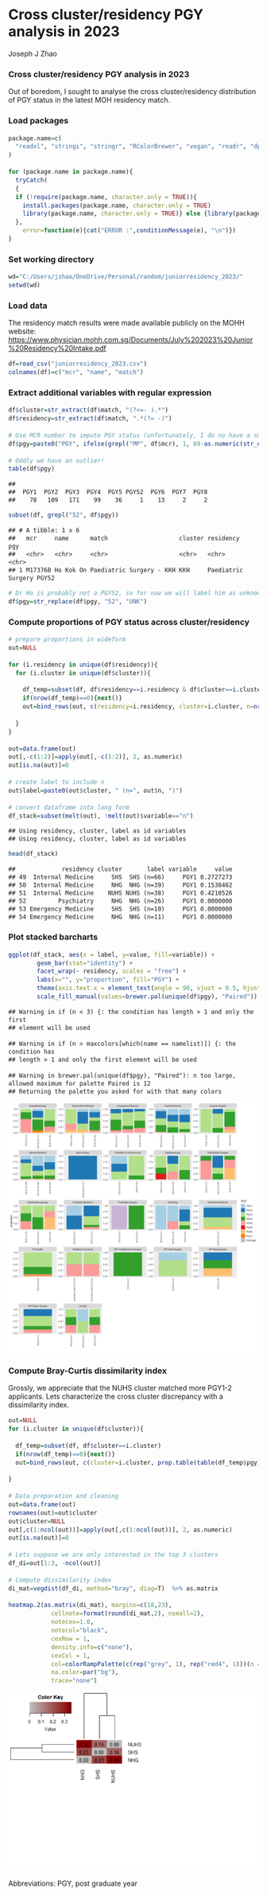 Cross cluster/residency PGY analysis in 2023
================
Joseph J Zhao

### Cross cluster/residency PGY analysis in 2023

Out of boredom, I sought to analyse the cross cluster/residency
distribution of PGY status in the latest MOH residency match.

### Load packages

``` r
package.name=c(
  "readxl", "stringi", "stringr", "RColorBrewer", "vegan", "readr", "dplyr", "reshape", "ggplot2", "gplots"
)

for (package.name in package.name){
  tryCatch(
  {
  if (!require(package.name, character.only = TRUE)){ 
    install.packages(package.name, character.only = TRUE) 
    library(package.name, character.only = TRUE)} else {library(package.name, character.only = TRUE)}
  }, 
    error=function(e){cat("ERROR :",conditionMessage(e), "\n")})
}
```

### Set working directory

``` r
wd="C:/Users/jzhao/OneDrive/Personal/random/juniorresidency_2023/"
setwd(wd)
```

### Load data

The residency match results were made available publicly on the MOHH
website:
<https://www.physician.mohh.com.sg/Documents/July%202023%20Junior%20Residency%20Intake.pdf>

``` r
df=read_csv("juniorresidency_2023.csv")
colnames(df)=c("mcr", "name", "match")
```

### Extract additional variables with regular expression

``` r
df$cluster=str_extract(df$match, "(?<=- ).*")
df$residency=str_extract(df$match, ".*(?= -)")

# Use MCR number to impute PGY status (unfortunately, I do no have a smarter way)
df$pgy=paste0("PGY", ifelse(grepl("MP", df$mcr), 1, 69-as.numeric(str_extract(df$mcr, "[:digit:]{2}"))))

# Oddly we have an outlier!
table(df$pgy)
```

    ## 
    ##  PGY1  PGY2  PGY3  PGY4  PGY5 PGY52  PGY6  PGY7  PGY8 
    ##    78   109   171    99    36     1    13     2     2

``` r
subset(df, grepl("52", df$pgy))
```

    ## # A tibble: 1 x 6
    ##   mcr     name      match                    cluster residency          pgy  
    ##   <chr>   <chr>     <chr>                    <chr>   <chr>              <chr>
    ## 1 M17376B Ho Kok On Paediatric Surgery - KKH KKH     Paediatric Surgery PGY52

``` r
# Dr Ho is probably not a PGY52, so for now we will label him as unknown - "UNK"
df$pgy=str_replace(df$pgy, "52", "UNK")
```

### Compute proportions of PGY status across cluster/residency

``` r
# prepare proportions in wideform 
out=NULL

for (i.residency in unique(df$residency)){
  for (i.cluster in unique(df$cluster)){
    
    df_temp=subset(df, df$residency==i.residency & df$cluster==i.cluster)
    if(nrow(df_temp)==0){next()}
    out=bind_rows(out, c(residency=i.residency, cluster=i.cluster, n=nrow(df_temp), prop.table(table(df_temp$pgy))))
    
  }
}

out=data.frame(out)
out[,-c(1:2)]=apply(out[,-c(1:2)], 2, as.numeric)
out[is.na(out)]=0

# create label to include n
out$label=paste0(out$cluster, " (n=", out$n, ")")

# convert dataframe into long form
df_stack=subset(melt(out), !melt(out)$variable=="n")
```

    ## Using residency, cluster, label as id variables
    ## Using residency, cluster, label as id variables

``` r
head(df_stack)
```

    ##             residency cluster       label variable     value
    ## 49  Internal Medicine     SHS  SHS (n=66)     PGY1 0.2727273
    ## 50  Internal Medicine     NHG  NHG (n=39)     PGY1 0.1538462
    ## 51  Internal Medicine    NUHS NUHS (n=38)     PGY1 0.4210526
    ## 52         Psychiatry     NHG  NHG (n=26)     PGY1 0.0000000
    ## 53 Emergency Medicine     SHS  SHS (n=10)     PGY1 0.0000000
    ## 54 Emergency Medicine     NHG  NHG (n=11)     PGY1 0.0000000

### Plot stacked barcharts

``` r
ggplot(df_stack, aes(x = label, y=value, fill=variable)) + 
        geom_bar(stat="identity") +
        facet_wrap(~ residency, scales = "free") +
        labs(x="", y="proportion", fill="PGY") +
        theme(axis.text.x = element_text(angle = 90, vjust = 0.5, hjust=1))+
        scale_fill_manual(values=brewer.pal(unique(df$pgy), "Paired"))
```

    ## Warning in if (n < 3) {: the condition has length > 1 and only the first
    ## element will be used

    ## Warning in if (n > maxcolors[which(name == namelist)]) {: the condition has
    ## length > 1 and only the first element will be used

    ## Warning in brewer.pal(unique(df$pgy), "Paired"): n too large, allowed maximum for palette Paired is 12
    ## Returning the palette you asked for with that many colors

![](README_files/figure-gfm/unnamed-chunk-6-1.png)<!-- -->

### Compute Bray-Curtis dissimilarity index

Grossly, we appreciate that the NUHS cluster matched more PGY1-2
applicants. Lets characterize the cross cluster discrepancy with a
dissimilarity index.

``` r
out=NULL
for (i.cluster in unique(df$cluster)){
    
  df_temp=subset(df, df$cluster==i.cluster)
  if(nrow(df_temp)==0){next()}
  out=bind_rows(out, c(cluster=i.cluster, prop.table(table(df_temp$pgy))))
    
}

# Data preparation and cleaning
out=data.frame(out)
rownames(out)=out$cluster
out$cluster=NULL
out[,c(1:ncol(out))]=apply(out[,c(1:ncol(out))], 2, as.numeric)
out[is.na(out)]=0

# Lets suppose we are only interested in the top 3 clusters
df_di=out[1:3, -ncol(out)]

# Compute dissimilarity index
di_mat=vegdist(df_di, method="bray", diag=T)  %>% as.matrix

heatmap.2(as.matrix(di_mat), margins=c(18,23),
            cellnote=format(round(di_mat,2), nsmall=2),
            notecex=1.0,
            notecol="black",
            cexRow = 1,
            density.info=c("none"),
            cexCol = 1,
            col=colorRampPalette(c(rep("grey", 1), rep("red4", 1)))(n = 50),
            na.color=par("bg"),
            trace="none")
```

![](README_files/figure-gfm/unnamed-chunk-7-1.png)<!-- -->

Abbreviations: PGY, post graduate year

